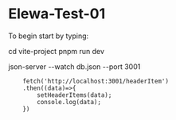 # Elewa-Test-01

To begin  start by typing:

  cd vite-project
  pnpm run dev


json-server --watch db.json --port 3001


        fetch('http://localhost:3001/headerItem')
        .then((data)=>{
            setHeaderItems(data);
            console.log(data);
        })